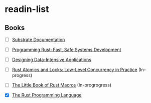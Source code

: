 # readin-list

## Books
- [ ] [Substrate Documentation](https://docs.substrate.io/fundamentals/)
- [ ] [Programming Rust: Fast, Safe Systems Development](http://bzz.wallizard.com:8081/share/books/RUST/Programming%20Rust%202nd%20Edition.pdf) 
- [ ] [Designing Data-Intensive Applications](https://raw.githubusercontent.com/ms2ag16/Books/master/Designing%20Data-Intensive%20Applications%20-%20Martin%20Kleppmann.pdf)
- [ ] [Rust Atomics and Locks: Low-Level Concurrency in Practice](https://marabos.nl/atomics/) (In-progress)
- [ ] [The Little Book of Rust Macros](https://danielkeep.github.io/tlborm/book/index.html) (In-progrogress)
- [x] [The Rust Programming Language](https://doc.rust-lang.org/book/)





<!--
## Papers
- [ ] [Ethan Buchman's Tendermint Paper](https://github.com/anoushk1234/reading-list/blob/main/papers/Buchman_Ethan_201606_MAsc.pdf)
-->
